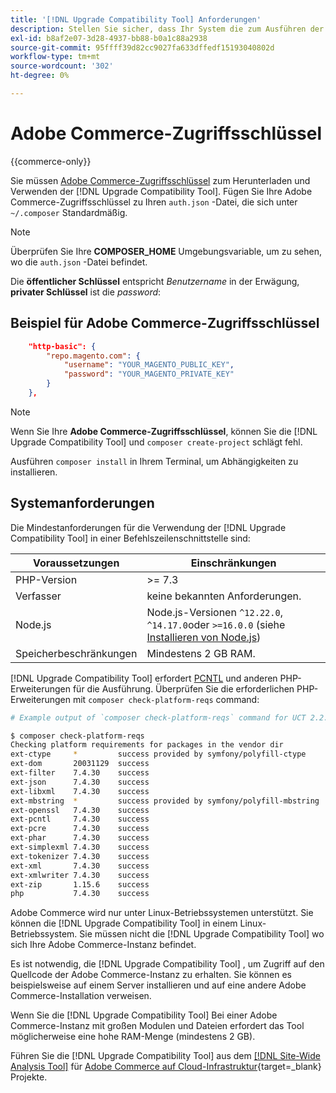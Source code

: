 ```yaml
---
title: '[!DNL Upgrade Compatibility Tool] Anforderungen'
description: Stellen Sie sicher, dass Ihr System die zum Ausführen der [!DNL Upgrade Compatibility Tool] in einer Befehlszeilenschnittstelle für Ihr Adobe Commerce-Projekt.
exl-id: b8af2e07-3d28-4937-bb88-b0a1c88a2938
source-git-commit: 95ffff39d82cc9027fa633dffedf15193040802d
workflow-type: tm+mt
source-wordcount: '302'
ht-degree: 0%

---
```


# Adobe Commerce-Zugriffsschlüssel

{{commerce-only}}

Sie müssen [Adobe Commerce-Zugriffsschlüssel](https://developer.adobe.com/commerce/marketplace/guides/sellers/profile-information/#access-keys) zum Herunterladen und Verwenden der [!DNL Upgrade Compatibility Tool]. Fügen Sie Ihre Adobe Commerce-Zugriffsschlüssel zu Ihren `auth.json` -Datei, die sich unter `~/.composer` Standardmäßig.

>[!NOTE]
>
>Überprüfen Sie Ihre **COMPOSER_HOME** Umgebungsvariable, um zu sehen, wo die `auth.json` -Datei befindet.

Die **öffentlicher Schlüssel** entspricht _Benutzername_ in der Erwägung, **privater Schlüssel** ist die _password_:

## Beispiel für Adobe Commerce-Zugriffsschlüssel

```json
    "http-basic": {
        "repo.magento.com": {
            "username": "YOUR_MAGENTO_PUBLIC_KEY",
            "password": "YOUR_MAGENTO_PRIVATE_KEY"
        }
    },
```

>[!NOTE]
>
> Wenn Sie Ihre **Adobe Commerce-Zugriffsschlüssel**, können Sie die [!DNL Upgrade Compatibility Tool] und `composer create-project` schlägt fehl.

Ausführen `composer install` in Ihrem Terminal, um Abhängigkeiten zu installieren.

## Systemanforderungen

Die Mindestanforderungen für die Verwendung der [!DNL Upgrade Compatibility Tool] in einer Befehlszeilenschnittstelle sind:

| **Voraussetzungen** | **Einschränkungen** |
|----------------|-----------------|
| PHP-Version | >= 7.3 |
| Verfasser | keine bekannten Anforderungen. |
| Node.js | Node.js-Versionen `^12.22.0`, `^14.17.0`oder `>=16.0.0` (siehe [Installieren von Node.js](https://nodejs.dev/en/learn/how-to-install-nodejs/)) |
| Speicherbeschränkungen | Mindestens 2 GB RAM. |

[!DNL Upgrade Compatibility Tool] erfordert [PCNTL](https://www.php.net/manual/en/book.pcntl.php) und anderen PHP-Erweiterungen für die Ausführung. Überprüfen Sie die erforderlichen PHP-Erweiterungen mit `composer check-platform-reqs` command:

```bash
# Example output of `composer check-platform-reqs` command for UCT 2.2.6 and PHP 7.4:

$ composer check-platform-reqs
Checking platform requirements for packages in the vendor dir
ext-ctype     *         success provided by symfony/polyfill-ctype
ext-dom       20031129  success
ext-filter    7.4.30    success
ext-json      7.4.30    success
ext-libxml    7.4.30    success
ext-mbstring  *         success provided by symfony/polyfill-mbstring
ext-openssl   7.4.30    success
ext-pcntl     7.4.30    success
ext-pcre      7.4.30    success
ext-phar      7.4.30    success
ext-simplexml 7.4.30    success
ext-tokenizer 7.4.30    success
ext-xml       7.4.30    success
ext-xmlwriter 7.4.30    success
ext-zip       1.15.6    success
php           7.4.30    success
```

Adobe Commerce wird nur unter Linux-Betriebssystemen unterstützt. Sie können die [!DNL Upgrade Compatibility Tool] in einem Linux-Betriebssystem. Sie müssen nicht die [!DNL Upgrade Compatibility Tool] wo sich Ihre Adobe Commerce-Instanz befindet.

Es ist notwendig, die [!DNL Upgrade Compatibility Tool] , um Zugriff auf den Quellcode der Adobe Commerce-Instanz zu erhalten. Sie können es beispielsweise auf einem Server installieren und auf eine andere Adobe Commerce-Installation verweisen.

Wenn Sie die [!DNL Upgrade Compatibility Tool] Bei einer Adobe Commerce-Instanz mit großen Modulen und Dateien erfordert das Tool möglicherweise eine hohe RAM-Menge (mindestens 2 GB).

Führen Sie die [!DNL Upgrade Compatibility Tool] aus dem [[!DNL Site-Wide Analysis Tool]](https://experienceleague.adobe.com/docs/commerce-operations/upgrade-guide/upgrade-compatibility-tool/use-upgrade-compatibility-tool/integrate-analysis-tool.html) für [Adobe Commerce auf Cloud-Infrastruktur](https://experienceleague.adobe.com/docs/commerce-cloud-service/user-guide/project/overview.html){target=_blank} Projekte.
